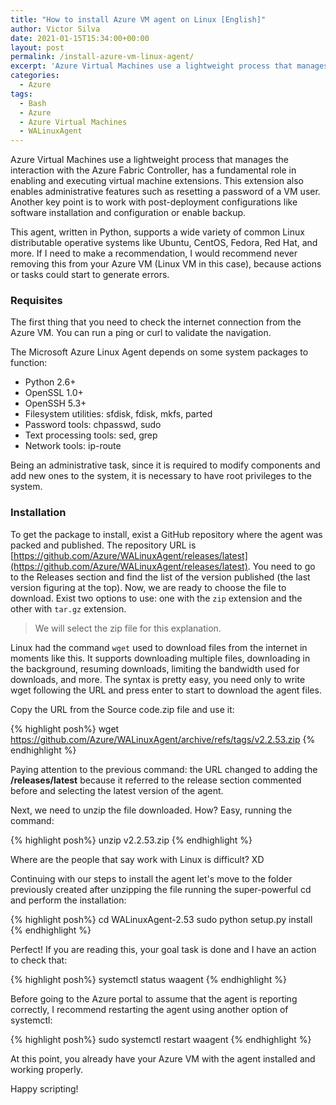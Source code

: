 ```yaml
--- 
title: "How to install Azure VM agent on Linux [English]"
author: Victor Silva
date: 2021-01-15T15:34:00+00:00 
layout: post 
permalink: /install-azure-vm-linux-agent/
excerpt: 'Azure Virtual Machines use a lightweight process that manages the interaction with the Azure Fabric Controller, has a fundamental role in enabling and executing virtual machine extensions. This extension also enables administrative features such as resetting a password of a VM user. Another key point is to work with post-deployment configurations like software installation and configuration or enable backup.'
categories: 
  - Azure
tags: 
  - Bash
  - Azure
  - Azure Virtual Machines
  - WALinuxAgent
---
```


Azure Virtual Machines use a lightweight process that manages the interaction with the Azure Fabric Controller, has a fundamental role in enabling and executing virtual machine extensions. This extension also enables administrative features such as resetting a password of a VM user. Another key point is to work with post-deployment configurations like software installation and configuration or enable backup.

This agent, written in Python, supports a wide variety of common Linux distributable operative systems like Ubuntu, CentOS, Fedora, Red Hat, and more. If I need to make a recommendation, I would recommend never removing this from your Azure VM (Linux VM in this case), because actions or tasks could start to generate errors.

### Requisites

The first thing that you need to check the internet connection from the Azure VM. You can run a ping or curl to validate the navigation. 

The Microsoft Azure Linux Agent depends on some system packages to function:

* Python 2.6+
* OpenSSL 1.0+
* OpenSSH 5.3+
* Filesystem utilities: sfdisk, fdisk, mkfs, parted
* Password tools: chpasswd, sudo
* Text processing tools: sed, grep
* Network tools: ip-route

Being an administrative task, since it is required to modify components and add new ones to the system, it is necessary to have root privileges to the system.

### Installation

To get the package to install, exist a GitHub repository where the agent was packed and published. The repository URL is [https://github.com/Azure/WALinuxAgent/releases/latest](https://github.com/Azure/WALinuxAgent/releases/latest). You need to go to the Releases section and find the list of the version published (the last version figuring at the top). Now, we are ready to choose the file to download. Exist two options to use: one with the `zip` extension and the other with `tar.gz` extension. 

> We will select the zip file for this explanation.

Linux had the command `wget` used to download files from the internet in moments like this. It supports downloading multiple files, downloading in the background, resuming downloads, limiting the bandwidth used for downloads, and more. The syntax is pretty easy, you need only to write wget following the URL and press enter to start to download the agent files.


Copy the URL from the Source code.zip file and use it:

{% highlight posh%}
wget https://github.com/Azure/WALinuxAgent/archive/refs/tags/v2.2.53.zip
{% endhighlight %}


Paying attention to the previous command: the URL changed to adding the **/releases/latest** because it referred to the release section commented before and selecting the latest version of the agent.

Next, we need to unzip the file downloaded. How? Easy, running the command:

{% highlight posh%}
unzip v2.2.53.zip
{% endhighlight %}


Where are the people that say work with Linux is difficult? XD

Continuing with our steps to install the agent let's move to the folder previously created after unzipping the file running the super-powerful cd and perform the installation:

{% highlight posh%}
cd WALinuxAgent-2.53
sudo python setup.py install
{% endhighlight %}

Perfect! If you are reading this, your goal task is done and I have an action to check that:

{% highlight posh%}
systemctl status waagent
{% endhighlight %}

Before going to the Azure portal to assume that the agent is reporting correctly, I recommend restarting the agent using another option of systemctl:

{% highlight posh%}
sudo systemctl restart waagent
{% endhighlight %}

At this point, you already have your Azure VM with the agent installed and working properly. 

Happy scripting!